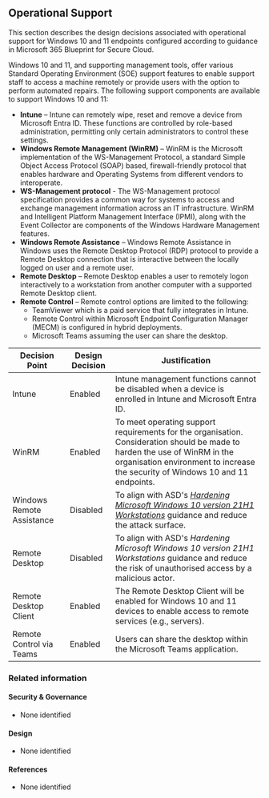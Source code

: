Operational Support
---

This section describes the design decisions associated with operational support for Windows 10 and 11 endpoints configured according to guidance in Microsoft 365 Blueprint for Secure Cloud.

Windows 10 and 11, and supporting management tools, offer various Standard Operating Environment (SOE) support features to enable support staff to access a machine remotely or provide users with the option to perform automated repairs. The following support components are available to support Windows 10 and 11:

* **Intune** – Intune can remotely wipe, reset and remove a device from Microsoft Entra ID. These functions are controlled by role-based administration, permitting only certain administrators to control these settings.
* **Windows Remote Management (WinRM)** – WinRM is the Microsoft implementation of the WS-Management Protocol, a standard Simple Object Access Protocol (SOAP) based, firewall-friendly protocol that enables hardware and Operating Systems from different vendors to interoperate.
* **WS-Management protocol** - The WS-Management protocol specification provides a common way for systems to access and exchange management information across an IT infrastructure. WinRM and Intelligent Platform Management Interface (IPMI), along with the Event Collector are components of the Windows Hardware Management features.
* **Windows Remote Assistance** – Windows Remote Assistance in Windows uses the Remote Desktop Protocol (RDP) protocol to provide a Remote Desktop connection that is interactive between the locally logged on user and a remote user.
* **Remote Desktop** – Remote Desktop enables a user to remotely logon interactively to a workstation from another computer with a supported Remote Desktop client.
* **Remote Control** – Remote control options are limited to the following:
  * TeamViewer which is a paid service that fully integrates in Intune.
  * Remote Control within Microsoft Endpoint Configuration Manager (MECM) is configured in hybrid deployments.
  * Microsoft Teams assuming the user can share the desktop.

| Decision Point            | Design Decision | Justification                                                                                                                                                                                                 |
|---------------------------|-----------------|---------------------------------------------------------------------------------------------------------------------------------------------------------------------------------------------------------------|
| Intune                    | Enabled         | Intune management functions cannot be disabled when a device is enrolled in Intune and Microsoft Entra ID.                                                                                                    |
| WinRM                     | Enabled         | To meet operating support requirements for the organisation. Consideration should be made to harden the use of WinRM in the organisation environment to increase the security of Windows 10 and 11 endpoints. |
| Windows Remote Assistance | Disabled        | To align with ASD's [*Hardening Microsoft Windows 10 version 21H1 Workstations*](https://www.cyber.gov.au/resources-business-and-government/maintaining-devices-and-systems/system-hardening-and-administration/system-hardening/hardening-microsoft-windows-10-version-21h1-workstations) guidance and reduce the attack surface.                                                                                                                           |
| Remote Desktop            | Disabled        | To align with ASD's *Hardening Microsoft Windows 10 version 21H1 Workstations* guidance and reduce the risk of unauthorised access by a malicious actor.                                                                                                     |
| Remote Desktop Client     | Enabled         | The Remote Desktop Client will be enabled for Windows 10 and 11 devices to enable access to remote services (e.g., servers).                                                                                  |
| Remote Control via Teams  | Enabled         | Users can share the desktop within the Microsoft Teams application.                                                                                                                                           |


### Related information

#### Security & Governance

* None identified

#### Design

* None identified

#### References

* None identified
